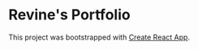 Revine's Portfolio
==================

This project was bootstrapped with [Create React App](https://github.com/facebookincubator/create-react-app).

